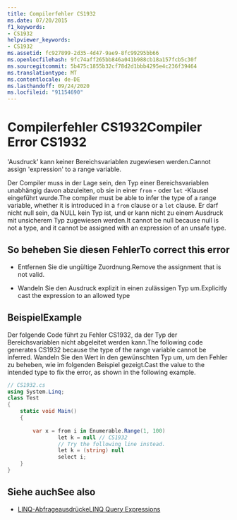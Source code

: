 ```yaml
---
title: Compilerfehler CS1932
ms.date: 07/20/2015
f1_keywords:
- CS1932
helpviewer_keywords:
- CS1932
ms.assetid: fc927899-2d35-4d47-9ae9-8fc99295bb66
ms.openlocfilehash: 9fc74aff265bb846a041b988cb18a157fcb5c30f
ms.sourcegitcommit: 5b475c1855b32cf78d2d1bbb4295e4c236f39464
ms.translationtype: MT
ms.contentlocale: de-DE
ms.lasthandoff: 09/24/2020
ms.locfileid: "91154690"
---
```

# <a name="compiler-error-cs1932"></a><span data-ttu-id="6aa4c-102">Compilerfehler CS1932</span><span class="sxs-lookup"><span data-stu-id="6aa4c-102">Compiler Error CS1932</span></span>

<span data-ttu-id="6aa4c-103">'Ausdruck' kann keiner Bereichsvariablen zugewiesen werden.</span><span class="sxs-lookup"><span data-stu-id="6aa4c-103">Cannot assign 'expression' to a range variable.</span></span>  
  
 <span data-ttu-id="6aa4c-104">Der Compiler muss in der Lage sein, den Typ einer Bereichsvariablen unabhängig davon abzuleiten, ob sie in einer `from` - oder `let` -Klausel eingeführt wurde.</span><span class="sxs-lookup"><span data-stu-id="6aa4c-104">The compiler must be able to infer the type of a range variable, whether it is introduced in a `from` clause or a `let` clause.</span></span> <span data-ttu-id="6aa4c-105">Er darf nicht null sein, da NULL kein Typ ist, und er kann nicht zu einem Ausdruck mit unsicherem Typ zugewiesen werden.</span><span class="sxs-lookup"><span data-stu-id="6aa4c-105">It cannot be null because null is not a type, and it cannot be assigned with an expression of an unsafe type.</span></span>  
  
## <a name="to-correct-this-error"></a><span data-ttu-id="6aa4c-106">So beheben Sie diesen Fehler</span><span class="sxs-lookup"><span data-stu-id="6aa4c-106">To correct this error</span></span>  
  
- <span data-ttu-id="6aa4c-107">Entfernen Sie die ungültige Zuordnung.</span><span class="sxs-lookup"><span data-stu-id="6aa4c-107">Remove the assignment that is not valid.</span></span>  
  
- <span data-ttu-id="6aa4c-108">Wandeln Sie den Ausdruck explizit in einen zulässigen Typ um.</span><span class="sxs-lookup"><span data-stu-id="6aa4c-108">Explicitly cast the expression to an allowed type</span></span>  
  
## <a name="example"></a><span data-ttu-id="6aa4c-109">Beispiel</span><span class="sxs-lookup"><span data-stu-id="6aa4c-109">Example</span></span>  

 <span data-ttu-id="6aa4c-110">Der folgende Code führt zu Fehler CS1932, da der Typ der Bereichsvariablen nicht abgeleitet werden kann.</span><span class="sxs-lookup"><span data-stu-id="6aa4c-110">The following code generates CS1932 because the type of the range variable cannot be inferred.</span></span> <span data-ttu-id="6aa4c-111">Wandeln Sie den Wert in den gewünschten Typ um, um den Fehler zu beheben, wie im folgenden Beispiel gezeigt.</span><span class="sxs-lookup"><span data-stu-id="6aa4c-111">Cast the value to the intended type to fix the error, as shown in the following example.</span></span>  
  
```csharp  
// CS1932.cs  
using System.Linq;  
class Test  
{  
    static void Main()  
    {  
  
        var x = from i in Enumerable.Range(1, 100)  
                let k = null // CS1932  
                // Try the following line instead.  
                let k = (string) null  
                select i;  
    }  
}  
```  
  
## <a name="see-also"></a><span data-ttu-id="6aa4c-112">Siehe auch</span><span class="sxs-lookup"><span data-stu-id="6aa4c-112">See also</span></span>

- [<span data-ttu-id="6aa4c-113">LINQ-Abfrageausdrücke</span><span class="sxs-lookup"><span data-stu-id="6aa4c-113">LINQ Query Expressions</span></span>](../linq/index.md)
